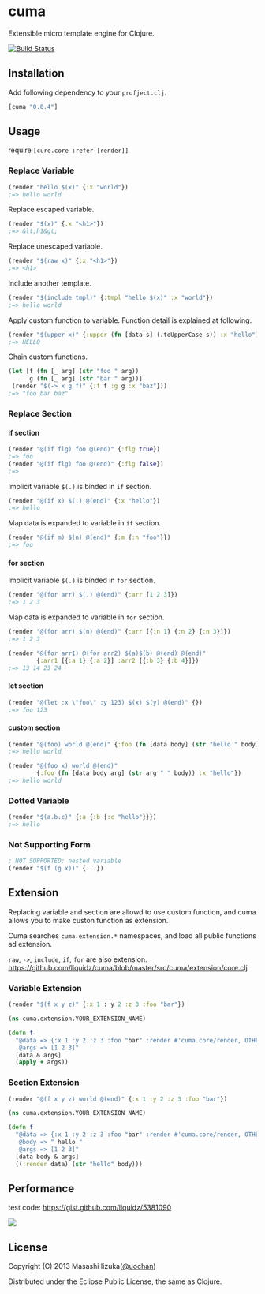 # cuma

Extensible micro template engine for Clojure.

[![Build Status](https://travis-ci.org/liquidz/cuma.png?branch=master)](https://travis-ci.org/liquidz/cuma)

## Installation

Add following dependency to your `profject.clj`.
```clojure
[cuma "0.0.4"]
```

## Usage

require `[cure.core :refer [render]]`

### Replace Variable

```clojure
(render "hello $(x)" {:x "world"})
;=> hello world
```

Replace escaped variable.

```clojure
(render "$(x)" {:x "<h1>"})
;=> &lt;h1&gt;
```

Replace unescaped variable.

```clojure
(render "$(raw x)" {:x "<h1>"})
;=> <h1>
```

Include another template.

```clojure
(render "$(include tmpl)" {:tmpl "hello $(x)" :x "world"})
;=> hello world
```

Apply custom function to variable.
Function detail is explained at following.

```clojure
(render "$(upper x)" {:upper (fn [data s] (.toUpperCase s)) :x "hello")
;=> HELLO
```

Chain custom functions.

```clojure
(let [f (fn [_ arg] (str "foo " arg))
      g (fn [_ arg] (str "bar " arg))]
 (render "$(-> x g f)" {:f f :g g :x "baz"}))
;=> "foo bar baz"
```

### Replace Section
#### if section

```clojure
(render "@(if flg) foo @(end)" {:flg true})
;=> foo
(render "@(if flg) foo @(end)" {:flg false})
;=>
```

Implicit variable `$(.)` is binded in `if` section.

```clojure
(render "@(if x) $(.) @(end)" {:x "hello"})
;=> hello
```

Map data is expanded to variable in `if` section.

```clojure
(render "@(if m) $(n) @(end)" {:m {:n "foo"}})
;=> foo
```

#### for section

Implicit variable `$(.)` is binded in `for` section.

```clojure
(render "@(for arr) $(.) @(end)" {:arr [1 2 3]})
;=> 1 2 3
```

Map data is expanded to variable in `for` section.

```clojure
(render "@(for arr) $(n) @(end)" {:arr [{:n 1} {:n 2} {:n 3}]})
;=> 1 2 3

(render "@(for arr1) @(for arr2) $(a)$(b) @(end) @(end)"
        {:arr1 [{:a 1} {:a 2}] :arr2 [{:b 3} {:b 4}]})
;=> 13 14 23 24
```

#### let section

```clojure
(render "@(let :x \"foo\" :y 123) $(x) $(y) @(end)" {})
;=> foo 123
```

#### custom section
```clojure
(render "@(foo) world @(end)" {:foo (fn [data body] (str "hello " body))})
;=> hello world

(render "@(foo x) world @(end)"
        {:foo (fn [data body arg] (str arg " " body)) :x "hello"})
;=> hello world
```

### Dotted Variable

```clojure
(render "$(a.b.c)" {:a {:b {:c "hello"}}})
;=> hello
```

### Not Supporting Form
```clojure
; NOT SUPPORTED: nested variable
(render "$(f (g x))" {...})
```


## Extension

Replacing variable and section are allowd to use custom function,
and cuma allows you to make custon function as extension.

Cuma searches `cuma.extension.*` namespaces, and load all public functions ad extension.

`raw`, `->`, `include`, `if`, `for` are also extension.
https://github.com/liquidz/cuma/blob/master/src/cuma/extension/core.clj

### Variable Extension

```clojure
(render "$(f x y z)" {:x 1 : y 2 :z 3 :foo "bar"})
```

```clojure
(ns cuma.extension.YOUR_EXTENSION_NAME)

(defn f
  "@data => {:x 1 :y 2 :z 3 :foo "bar" :render #'cuma.core/render, OTHER_EXTENSIONS}
   @args => [1 2 3]"
  [data & args]
  (apply + args))
```

### Section Extension

```clojure
(render "@(f x y z) world @(end)" {:x 1 :y 2 :z 3 :foo "bar"})
```

```clojure
(ns cuma.extension.YOUR_EXTENSION_NAME)

(defn f
  "@data => {:x 1 :y 2 :z 3 :foo "bar" :render #'cuma.core/render, OTHER_EXTENSIONS}
   @body => " hello "
   @args => [1 2 3]"
  [data body & args]
  ((:render data) (str "hello" body)))
```

## Performance
test code: https://gist.github.com/liquidz/5381090

<img src="https://docs.google.com/spreadsheet/oimg?key=0AtD8N5xmx-U-dENUYTNQdWJwSUxXWkhyQjFfOXJMUHc&oid=5&zx=hiajw6lpi9ae" />


## License

Copyright (C) 2013 Masashi Iizuka([@uochan](http://twitter.com))

Distributed under the Eclipse Public License, the same as Clojure.
